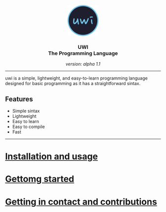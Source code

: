 <div align="center">
	<img src="https://raw.githubusercontent.com/lxbx44/uwi/main/resources/uwilogo.png" width="100" alt="Logo"/><br/>
<h3>UWI<br>The Programming Language</h3>
    <p><em>version: alpha 1.1</em></p>
</div>

___


uwi is a simple, lightweight, and easy-to-learn programming language designed for basic programming as it has a straightforward sintax.


## Features
- Simple sintax
- Lightweight
- Easy to learn
- Easy to compile
- Fast



___


# [Installation and usage](docs/installation.md)

# [Gettomg started](docs/sintax.md)

# [Getting in contact and contributions](docs/contact_contr.md)
